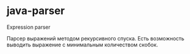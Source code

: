 # java-parser
Expression parser

Парсер выражений методом рекурсивного спуска.
Есть возможность выводить выражение с минимальным количеством скобок.
